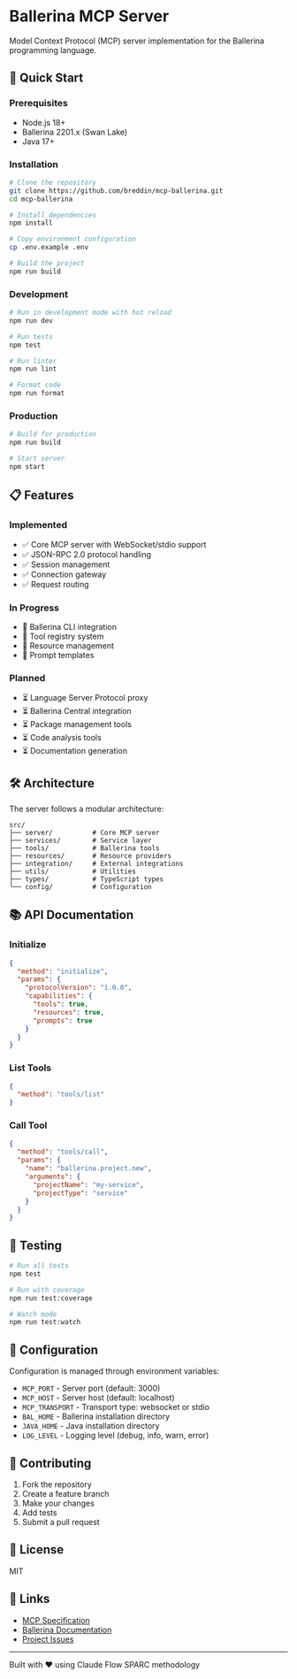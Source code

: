 # Ballerina MCP Server

Model Context Protocol (MCP) server implementation for the Ballerina programming language.

## 🚀 Quick Start

### Prerequisites
- Node.js 18+
- Ballerina 2201.x (Swan Lake)
- Java 17+

### Installation

```bash
# Clone the repository
git clone https://github.com/breddin/mcp-ballerina.git
cd mcp-ballerina

# Install dependencies
npm install

# Copy environment configuration
cp .env.example .env

# Build the project
npm run build
```

### Development

```bash
# Run in development mode with hot reload
npm run dev

# Run tests
npm test

# Run linter
npm run lint

# Format code
npm run format
```

### Production

```bash
# Build for production
npm run build

# Start server
npm start
```

## 📋 Features

### Implemented
- ✅ Core MCP server with WebSocket/stdio support
- ✅ JSON-RPC 2.0 protocol handling
- ✅ Session management
- ✅ Connection gateway
- ✅ Request routing

### In Progress
- 🔄 Ballerina CLI integration
- 🔄 Tool registry system
- 🔄 Resource management
- 🔄 Prompt templates

### Planned
- ⏳ Language Server Protocol proxy
- ⏳ Ballerina Central integration
- ⏳ Package management tools
- ⏳ Code analysis tools
- ⏳ Documentation generation

## 🛠️ Architecture

The server follows a modular architecture:

```
src/
├── server/          # Core MCP server
├── services/        # Service layer
├── tools/           # Ballerina tools
├── resources/       # Resource providers
├── integration/     # External integrations
├── utils/           # Utilities
├── types/           # TypeScript types
└── config/          # Configuration
```

## 📚 API Documentation

### Initialize
```json
{
  "method": "initialize",
  "params": {
    "protocolVersion": "1.0.0",
    "capabilities": {
      "tools": true,
      "resources": true,
      "prompts": true
    }
  }
}
```

### List Tools
```json
{
  "method": "tools/list"
}
```

### Call Tool
```json
{
  "method": "tools/call",
  "params": {
    "name": "ballerina.project.new",
    "arguments": {
      "projectName": "my-service",
      "projectType": "service"
    }
  }
}
```

## 🧪 Testing

```bash
# Run all tests
npm test

# Run with coverage
npm run test:coverage

# Watch mode
npm run test:watch
```

## 📝 Configuration

Configuration is managed through environment variables:

- `MCP_PORT` - Server port (default: 3000)
- `MCP_HOST` - Server host (default: localhost)
- `MCP_TRANSPORT` - Transport type: websocket or stdio
- `BAL_HOME` - Ballerina installation directory
- `JAVA_HOME` - Java installation directory
- `LOG_LEVEL` - Logging level (debug, info, warn, error)

## 🤝 Contributing

1. Fork the repository
2. Create a feature branch
3. Make your changes
4. Add tests
5. Submit a pull request

## 📄 License

MIT

## 🔗 Links

- [MCP Specification](https://modelcontextprotocol.io)
- [Ballerina Documentation](https://ballerina.io/learn/)
- [Project Issues](https://github.com/breddin/mcp-ballerina/issues)

---

Built with ❤️ using Claude Flow SPARC methodology